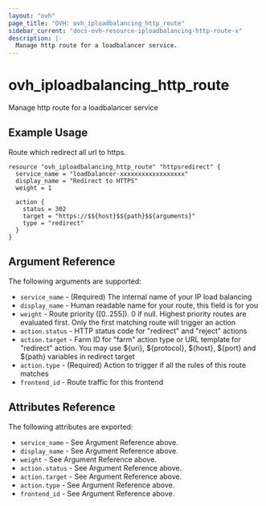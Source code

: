 ```yaml
---
layout: "ovh"
page_title: "OVH: ovh_iploadbalancing_http_route"
sidebar_current: "docs-ovh-resource-iploadbalancing-http-route-x"
description: |-
  Manage http route for a loadbalancer service.
---
```


# ovh_iploadbalancing_http_route

Manage http route for a loadbalancer service

## Example Usage

Route which redirect all url to https.

```hcl
resource "ovh_iploadbalancing_http_route" "httpsredirect" {
  service_name = "loadbalancer-xxxxxxxxxxxxxxxxxx"
  display_name = "Redirect to HTTPS"
  weight = 1

  action {
    status = 302
    target = "https://$${host}$${path}$${arguments}"
    type = "redirect"
  }
}
```

## Argument Reference

The following arguments are supported:

* `service_name` - (Required) The internal name of your IP load balancing
* `display_name` - Human readable name for your route, this field is for you
* `weight` - Route priority ([0..255]). 0 if null. Highest priority routes are evaluated first. Only the first matching route will trigger an action
* `action.status` - HTTP status code for "redirect" and "reject" actions
* `action.target` - Farm ID for "farm" action type or URL template for "redirect" action. You may use ${uri}, ${protocol}, ${host}, ${port} and ${path} variables in redirect target
* `action.type` - (Required) Action to trigger if all the rules of this route matches
* `frontend_id` - Route traffic for this frontend

## Attributes Reference

The following attributes are exported:

* `service_name` - See Argument Reference above.
* `display_name` - See Argument Reference above.
* `weight` - See Argument Reference above.
* `action.status` - See Argument Reference above.
* `action.target` - See Argument Reference above.
* `action.type` - See Argument Reference above.
* `frontend_id` - See Argument Reference above.
